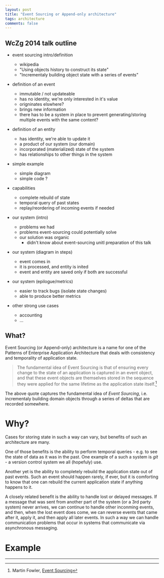 ```yaml
---
layout: post
title: "Event Sourcing or Append-only architecture"
tags: architecture
comments: false
---
```

	
## WcZg 2014 talk outline

- event sourcing intro/definition
	- wikipedia
	- "Using objects history to construct its state"
	- "Incrementaly building object state with a series of events"

- definition of an event
	- immutable / not updateable
	- has no identity, we're only interested in it's value
	- origninates elswhere?
	- brings new information
	- there has to be a system in place to prevent generating/storing multiple events with the same content?

- definition of an entity
	- has identity, we're able to update it
	- a product of our system (our domain)
	- incorporated (materialized) state of the system
	- has relationships to other things in the system

- simple example
	- simple diagram
	- simple code ?

- capabilities
	- complete rebuild of state
	- temporal query of past states
	- replay/reordering of incoming events if needed
	
- our system (intro)
	- problems we had
	- problems event-sourcing could potentially solve
	- our solution was organic
		- didn't know about event-sourcing unitl preparation of this talk

- our system (diagram in steps)
	- event comes in
	- it is processed, and entity is inited
	- event and entity are saved only if both are successful

- our system (epilogue/metrics)
	- easier to track bugs (isolate state changes)
	- able to produce better metrics

- other strong use cases
	- accounting
	- ...


## What?

Event Sourcing (or Append-only) architecture is a name for one of the Patterns of Enterprise Application Architecture that deals with consistency and temporality of application state.

> The fundamental idea of Event Sourcing is that of ensuring every change to the state of an application is captured in an event object, and that these event objects are themselves stored in the sequence they were applied for the same lifetime as the application state itself.[^1]

The above quote captures the fundamental idea of *Event Sourcing*, i.e. incrementaly building domain objects through a series of deltas that are recorded somewhere.

# Why?

Cases for storing state in such a way can vary, but benefits of such an architecture are many.

One of those benefits is the ability to perform temporal queries - e.g. to see the state of data as it was in the past. One example of a such a system is *git* - a version control system we all (hopefuly) use. 

Another yet is the ability to completely rebuild the application state out of past events. Such an event should happen rarely, if ever, but it is comforting to know that one can rebuild the current application state if anything happens to it.

A closely related benefit is the ability to handle lost or delayed messages. If a message that was sent from another part of the system (or a 3rd party system) never arrives, we can continue to handle other inconming events, and then, when the lost event does come, we can reverse events that came after it, apply it, and then apply all later events. In such a way we can handle communication problems that occur in systems that communicate via asynchronous messaging.

# Example







---
[^1]: Martin Fowler, [Event Sourcing](http://martinfowler.com/eaaDev/EventSourcing.html)
